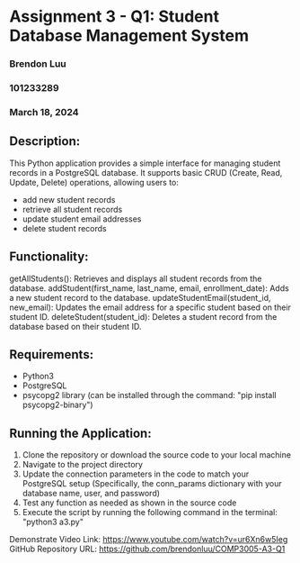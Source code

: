 # Assignment 3 - Q1: Student Database Management System

### Brendon Luu

### 101233289

### March 18, 2024

## Description:

This Python application provides a simple interface for managing student records in a PostgreSQL database.
It supports basic CRUD (Create, Read, Update, Delete) operations, allowing users to:

- add new student records
- retrieve all student records
- update student email addresses
- delete student records

## Functionality:

getAllStudents(): Retrieves and displays all student records from the database.
addStudent(first_name, last_name, email, enrollment_date): Adds a new student record to the database.
updateStudentEmail(student_id, new_email): Updates the email address for a specific student based on their student ID.
deleteStudent(student_id): Deletes a student record from the database based on their student ID.

## Requirements:

- Python3
- PostgreSQL
- psycopg2 library (can be installed through the command: "pip install psycopg2-binary")

## Running the Application:

1. Clone the repository or download the source code to your local machine
2. Navigate to the project directory
3. Update the connection parameters in the code to match your PostgreSQL setup (Specifically, the conn_params dictionary with your database name, user, and password)
4. Test any function as needed as shown in the source code
5. Execute the script by running the following command in the terminal: "python3 a3.py"

Demonstrate Video Link: https://www.youtube.com/watch?v=ur6Xn6w5Ieg
GitHub Repository URL: https://github.com/brendonluu/COMP3005-A3-Q1
